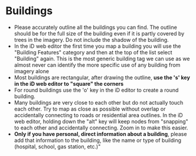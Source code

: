 Buildings
=======
* Please accurately outline all the buildings you can find. The outline should be for the full size of the building even if it is partly covered by trees in the imagery. Do not include the shadow of the building.
* In the iD web editor the first time you map a building you will use the "Building Features" category and then at the top of the list select "Building" again. This is the most generic building tag we can use as we almost never can identify the more specific use of any building from imagery alone
* Most buildings are rectangular, after drawing the outline, **use the 's' key in the iD web editor to "square" the corners**
* For round buildings use the 'o' key in the iD editor to create a round building.
* Many buildings are very close to each other but do not actually touch each other. Try to map as close as possible without overlap or accidentally connecting to roads or residential area outlines. In the iD web editor, holding down the "alt" key will keep nodes from "snapping" to each other and accidentally connecting. Zoom in to make this easier.
* **Only if you have personal, direct information about a building**, please add that information to the building, like the name or type of building (hospital, school, gas station, etc.)"